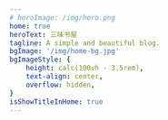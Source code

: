 ```yaml
---
# heroImage: /img/hero.png
home: true
heroText: 三味书屋
tagline: A simple and beautiful blog.
bgImage: '/img/home-bg.jpg'
bgImageStyle: {
	height: calc(100vh - 3.5rem),
	text-align: center,
	overflow: hidden,
}
isShowTitleInHome: true
---
```

<BgRandom />